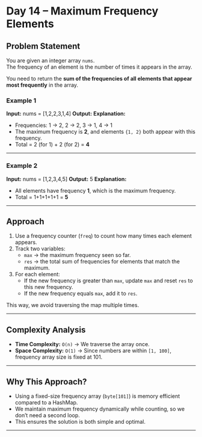 # Day 14 – Maximum Frequency Elements

## Problem Statement
You are given an integer array `nums`.  
The frequency of an element is the number of times it appears in the array.  

You need to return the **sum of the frequencies of all elements that appear most frequently** in the array.

### Example 1
**Input:**
nums = [1,2,2,3,1,4]
**Output:**
**Explanation:**
- Frequencies: 1 → 2, 2 → 2, 3 → 1, 4 → 1  
- The maximum frequency is **2**, and elements `{1, 2}` both appear with this frequency.  
- Total = 2 (for 1) + 2 (for 2) = **4**

---

### Example 2
**Input:**
nums = [1,2,3,4,5]
**Output:**
5
**Explanation:**
- All elements have frequency **1**, which is the maximum frequency.  
- Total = 1+1+1+1+1 = **5**

---

## Approach

1. Use a frequency counter (`freq`) to count how many times each element appears.
2. Track two variables:
   - `max` → the maximum frequency seen so far.
   - `res` → the total sum of frequencies for elements that match the maximum.
3. For each element:
   - If the new frequency is greater than `max`, update `max` and reset `res` to this new frequency.
   - If the new frequency equals `max`, add it to `res`.

This way, we avoid traversing the map multiple times.

---

## Complexity Analysis
- **Time Complexity:** `O(n)` → We traverse the array once.  
- **Space Complexity:** `O(1)` → Since numbers are within `[1, 100]`, frequency array size is fixed at 101.

---

## Why This Approach?
- Using a fixed-size frequency array (`byte[101]`) is memory efficient compared to a HashMap.  
- We maintain maximum frequency dynamically while counting, so we don’t need a second loop.  
- This ensures the solution is both simple and optimal.

---
